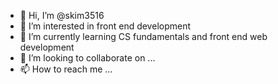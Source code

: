 - 👋 Hi, I’m @skim3516
- 👀 I’m interested in front end development
- 🌱 I’m currently learning CS fundamentals and front end web development
- 💞️ I’m looking to collaborate on ...
- 📫 How to reach me ...

<!---
skim3516/skim3516 is a ✨ special ✨ repository because its `README.md` (this file) appears on your GitHub profile.
You can click the Preview link to take a look at your changes.
--->
